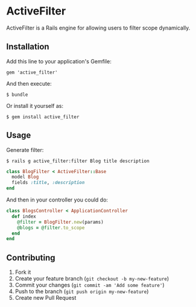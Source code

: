 # ActiveFilter

ActiveFilter is a Rails engine for allowing users to filter scope dynamically.

## Installation

Add this line to your application's Gemfile:

    gem 'active_filter'

And then execute:

    $ bundle

Or install it yourself as:

    $ gem install active_filter 

## Usage

Generate filter:

    $ rails g active_filter:filter Blog title description

```ruby
class BlogFilter < ActiveFilter::Base
  model Blog
  fields :title, :description
end
```

And then in your controller you could do:

```ruby
class BlogsController < ApplicationController
  def index
    @filter = BlogFilter.new(params)
    @blogs = @filter.to_scope
  end
end
```

## Contributing

1. Fork it
2. Create your feature branch (`git checkout -b my-new-feature`)
3. Commit your changes (`git commit -am 'Add some feature'`)
4. Push to the branch (`git push origin my-new-feature`)
5. Create new Pull Request

